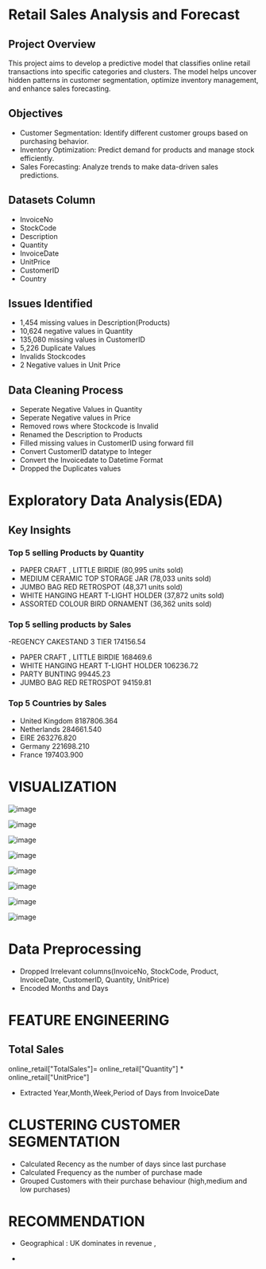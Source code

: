 # Retail Sales Analysis and Forecast
## Project Overview
This project aims to develop a predictive model that classifies online retail transactions into specific categories and clusters. The model helps uncover hidden patterns in customer segmentation, optimize inventory management, and enhance sales forecasting.
## Objectives
- Customer Segmentation: Identify different customer groups based on purchasing behavior.
- Inventory Optimization: Predict demand for products and manage stock efficiently.
- Sales Forecasting: Analyze trends to make data-driven sales predictions.
## Datasets Column
- InvoiceNo
- StockCode	
- Description	
- Quantity	
- InvoiceDate	
- UnitPrice	
- CustomerID	
- Country
## Issues Identified
- 1,454 missing values in Description(Products)
- 10,624 negative values in Quantity
- 135,080 missing values in CustomerID
- 5,226 Duplicate Values
- Invalids Stockcodes
- 2 Negative values in Unit Price
## Data Cleaning Process
- Seperate Negative Values in Quantity
- Seperate Negative values in Price
- Removed rows where Stockcode is Invalid
- Renamed the Description to Products
- Filled missing values in CustomerID using forward fill
- Convert CustomerID datatype to Integer
- Convert the Invoicedate to Datetime Format
- Dropped the Duplicates values
# Exploratory Data Analysis(EDA)
## Key Insights
### Top 5 selling Products by Quantity 
- PAPER CRAFT , LITTLE BIRDIE	(80,995 units sold)
- MEDIUM CERAMIC TOP STORAGE JAR (78,033 units sold)
- JUMBO BAG RED RETROSPOT (48,371 units sold)
- WHITE HANGING HEART T-LIGHT HOLDER (37,872 units sold)
- ASSORTED COLOUR BIRD ORNAMENT (36,362 units sold)
### Top 5 selling products by Sales
-REGENCY CAKESTAND 3 TIER 174156.54
- PAPER CRAFT , LITTLE BIRDIE 168469.6
- WHITE HANGING HEART T-LIGHT HOLDER 106236.72
- PARTY BUNTING 99445.23
- JUMBO BAG RED RETROSPOT 94159.81
### Top 5 Countries by Sales
- United Kingdom 8187806.364
- Netherlands 284661.540
- EIRE 263276.820
- Germany	221698.210
- France 197403.900
# VISUALIZATION
![image](https://github.com/user-attachments/assets/e13b6713-b50a-4151-9c7a-1fdec75dc25c)

![image](https://github.com/user-attachments/assets/fc472172-6f9e-45ff-9874-fa6c2e260397)

![image](https://github.com/user-attachments/assets/0ed54128-038f-4d60-8744-2388c5e090b4)

![image](https://github.com/user-attachments/assets/c62fdb3d-9222-41db-92aa-302b838c8f2d)

![image](https://github.com/user-attachments/assets/0c61d6e9-0e94-404c-b11c-1c8d77381b05)

![image](https://github.com/user-attachments/assets/b93d1409-9847-48c9-a066-758093ba0847)

![image](https://github.com/user-attachments/assets/486051fb-d266-4760-9e78-45733ff80d64)

![image](https://github.com/user-attachments/assets/5d676ad8-66ad-462a-a9f4-cdbdfaac7d85)


# Data Preprocessing
- Dropped Irrelevant columns(InvoiceNo, StockCode, Product, InvoiceDate, CustomerID, Quantity, UnitPrice)
- Encoded Months and Days
# FEATURE ENGINEERING
## Total Sales
online_retail["TotalSales"]= online_retail["Quantity"] * online_retail["UnitPrice"]
- Extracted Year,Month,Week,Period of Days from InvoiceDate
# CLUSTERING CUSTOMER SEGMENTATION
- Calculated Recency as the number of days since last purchase
- Calculated Frequency as the number of purchase made
- Grouped Customers with their purchase behaviour (high,medium and low purchases)
# RECOMMENDATION
- Geographical : UK dominates in revenue ,

- 
  



